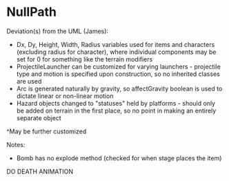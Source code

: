# NullPath

Deviation(s) from the UML (James):
- Dx, Dy, Height, Width, Radius variables used for items and characters (excluding radius for character), where individual components may be set for 0 for something like the terrain modifiers
- ProjectileLauncher can be customized for varying launchers - projectile type and motion is specified upon construction, so no inherited classes are used
- Arc is generated naturally by gravity, so affectGravity boolean is used to dictate linear or non-linear motion
- Hazard objects changed to "statuses" held by platforms - should only be added on terrain in the first place, so no point in making an entirely separate object

^May be further customized

Notes: 
- Bomb has no explode method (checked for when stage places the item)

DO DEATH ANIMATION
